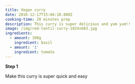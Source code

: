 ```yaml
---
title: Vegan curry
date: 2016-12-17T15:04:10.000Z
cooking-time: 20 minutes prep
description: This curry is super delicious and yum yum!!
image: /img/red-lentil-curry-1024x683.jpg
ingredients:
  - amount: 100g
    ingredient: basil
  - amount: '1'
    ingredient: tomato
---
```

**Step 1**

Make this curry is super quick and easy

